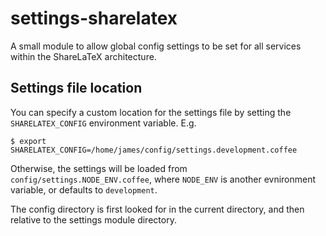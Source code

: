 settings-sharelatex
===================

A small module to allow global config settings to be set for all services
within the ShareLaTeX architecture.

Settings file location
----------------------

You can specify a custom location for the settings file by setting the
`SHARELATEX_CONFIG` environment variable. E.g.

	$ export SHARELATEX_CONFIG=/home/james/config/settings.development.coffee

Otherwise, the settings will be loaded from `config/settings.NODE_ENV.coffee`,
where `NODE_ENV` is another evnironment variable, or defaults to `development`.

The config directory is first looked for in the current directory, and then relative
to the settings module directory.